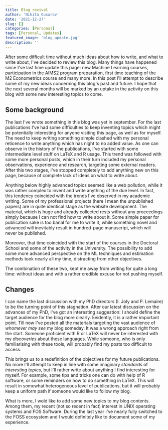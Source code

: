 ```yaml
---
title: Blog revival
author: 'Nikita Gusarov'
date: '2021-12-27'
slug: []
categories: [Personal]
tags: [Personal, Updates]
featured_image: 'blog_update.jpg'
description: ''
---
```




After some difficult time without much ideas about how to write, and what to write about, I've decided to review this blog. 
Many things have happened since I've last time update this page:
new Machine Learning courses, participation in the AIMS2 program preparation, first time teaching of the M2 Econometrics course and many more.
In this post I'll attempt to describe some of my new ideas concerning this blog's past and future. 
I hope that the next several months will be marked by an uptake in the activity on this blog with some new interesting topics to come. 



## Some background

The last I've wrote something in this blog was yet in september. 
For the last publications I've had some difficulties to keep inventing topics which might be potentially interesting for anyone visiting this page, as well as for myself. 
The need to keep writing something simple clashed with my personal reticence to write anything which has night to no added value. 
As one can observe in the history of the publications, I've started with some intermediate level stuff on LaTeX and R usage. 
This trend was followed with some more personal posts, which in their turn included my personal observations, experience and research, targeting some external readers. 
After this two stages, I've stopped completely to add anything new on this page, because of complete lack of ideas on what to write about. 

Anything below highly advanced topics seemed like a web pollution, while it was rather complex to invent and write anything of the due level. 
In fact, this tendency coincided with the trends I've observed in my academic writing. 
Some of my professional projects (here I mean the unpublished papers) are in quite identical stage as the website development. 
The material, which is huge and already collected rests without any proceedings simply because I can not find how to write about it.
Some simple paper for publication sake is too banal for me to write it, while something novel and advanced will inevitably result in hundred-page manuscript, which will never be published. 

Moreover, that time coincided with the start of the courses in the Doctoral School and some of the activity in the University. 
The possibility to add some more advanced perspective on the ML techniques and estimation methods took nearly all my time, distracting from other objectives. 

The combination of these two, kept me away from writing for quite a long time: without ideas and with a rather credible excuse for not pushing myself. 



## Changes

I can name the last discussion with my PhD directors (I. Joly and P. Lemaire) to be the turning point of this stagnation. 
After our latest discussion on the advances of my PhD, I've got an interesting suggestion: I should define the target audience for the blog more clearly. 
Evidently, it is a rather important point. 
Till now I've posted all the materials targeting the vast audience of *whomever may see* my blog someday. 
It was a wrong approach right from the start. 
Someone proficient with R or LaTeX will never be interested with my *discoveries* about these languages. 
While someone, who is only familiarising with these tools, will probably find my posts too difficult to access. 

This brings us to a redefinition of the objectives for my future publications. 
No more I'll attempt to keep in line with some imaginary *standards* of *interesting topics*, but I'll rather write about anything I find interesting for myself. 
For example, some tips and tricks one can do with help of R software, or some reminders on how to do something in LaTeX. 
This will result in somewhat heterogeneous level of publications, but it will probably keep a uniform path if someone would like to follow my blog. 

What is more, I wold like to add some new topics to my blog contents. 
Among them, my recent (not so recent in fact) interest in UNIX operating systems and FOS Software. 
During the last year I've nearly fully switched to the FOSS ecosystem and I would definitely like to document some of my experience.
